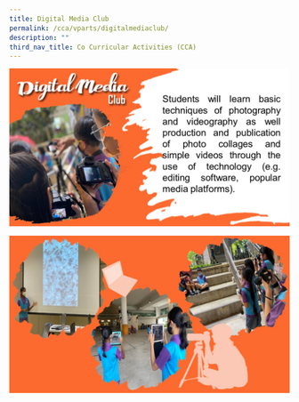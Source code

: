 ```yaml
---
title: Digital Media Club
permalink: /cca/vparts/digitalmediaclub/
description: ""
third_nav_title: Co Curricular Activities (CCA)
---
```

![](/images/CCA2022/CCA-digitalmediaclub1.jpg)

![](/images/CCA2022/CCA-digitalmediaclub2.jpg)